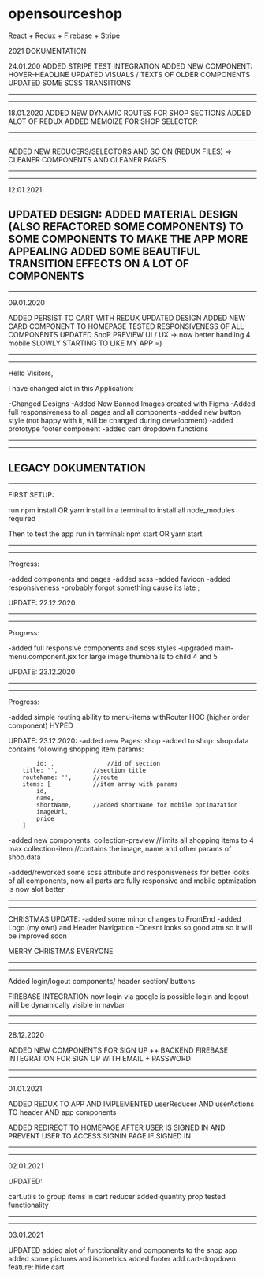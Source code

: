# opensourceshop
React + Redux + Firebase + Stripe 


2021 DOKUMENTATION

24.01.200
ADDED STRIPE TEST INTEGRATION
ADDED NEW COMPONENT: HOVER-HEADLINE
UPDATED VISUALS / TEXTS OF OLDER COMPONENTS
UPDATED SOME SCSS TRANSITIONS
_____________________________________
_____________________________________

18.01.2020
ADDED NEW DYNAMIC ROUTES FOR SHOP SECTIONS
ADDED ALOT OF REDUX
ADDED MEMOIZE FOR SHOP SELECTOR
_____________________________________
_____________________________________

ADDED NEW REDUCERS/SELECTORS AND SO ON (REDUX FILES) =>
CLEANER COMPONENTS AND CLEANER PAGES
________________________________
________________________________
12.01.2021

UPDATED DESIGN:
ADDED MATERIAL DESIGN (ALSO REFACTORED SOME COMPONENTS) TO SOME COMPONENTS TO MAKE THE APP MORE APPEALING
ADDED SOME BEAUTIFUL TRANSITION EFFECTS ON A LOT OF COMPONENTS
--------------------------
--------------------------
09.01.2020

ADDED PERSIST TO CART WITH REDUX
UPDATED DESIGN
ADDED NEW CARD COMPONENT TO HOMEPAGE
TESTED RESPONSIVENESS OF ALL COMPONENTS
UPDATED ShoP PREVIEW UI / UX  -> now better handling 4 mobile
SLOWLY STARTING TO LIKE MY APP =)
___________________________________________
___________________________________________
Hello Visitors,

I have changed alot in this Application:

-Changed Designs
-Added New Banned Images created  with Figma
-Added full responsiveness to all pages and all components
-added new button style (not happy with it, will be changed during development)
-added prototype footer component
-added cart dropdown functions

------------------------------------------
------------------------------------------



LEGACY DOKUMENTATION
-------------------------------------------------------------------
-------------------------------------------------------------------
FIRST SETUP:

run 
npm install OR yarn install
in a terminal to install all node_modules required

Then to test the app run in terminal:
npm start  OR yarn start

-------------------------------------------------------------------
-------------------------------------------------------------------

Progress:

-added components and pages
-added scss
-added favicon
-added responsiveness
-probably forgot something cause its late ;

UPDATE: 22.12.2020

-------------------------------------------------------------------
-------------------------------------------------------------------

Progress:

-added full responsive components and scss styles
-upgraded main-menu.component.jsx for large image thumbnails to child 4 and 5

UPDATE: 23.12.2020

-------------------------------------------------------------------
-------------------------------------------------------------------
Progress:

-added simple routing ability to menu-items withRouter HOC (higher order component)
HYPED

UPDATE: 23.12.2020:
-added new Pages:
    shop
-added to shop:
   shop.data 
    contains following shopping item params:
        
        	id: ,               //id of section
		title: '',          //section title
		routeName: '',      //route
		items: [            //item array with params
            id, 
            name, 
            shortName,      //added shortName for mobile optimazation
            imageUrl, 
            price
        ]
-added new components:
    collection-preview      //limits all shopping items to 4 max
    collection-item         //contains the image, name and other params of shop.data

-added/reworked some scss attribute and responisveness for better looks of all components, now all parts are fully responsive and mobile   optmization is now alot better

-------------------------------------------------------------------
-------------------------------------------------------------------

CHRISTMAS UPDATE:
    -added some minor changes to FrontEnd
    -added Logo (my own) and Header Navigation
    -Doesnt looks so good atm so it will be improved soon

MERRY CHRISTMAS EVERYONE

---------------------------------------
---------------------------------------

Added login/logout components/ header section/ buttons

FIREBASE INTEGRATION
    now login via google is possible
        login and logout will be dynamically visible in navbar

---------------------------------------
---------------------------------------

28.12.2020

ADDED NEW COMPONENTS FOR SIGN UP ++ BACKEND FIREBASE INTEGRATION FOR SIGN UP WITH EMAIL + PASSWORD

---------------------------------------
---------------------------------------

01.01.2021

ADDED REDUX TO APP AND IMPLEMENTED userReducer AND userActions TO header AND app components

ADDED REDIRECT TO HOMEPAGE AFTER USER IS SIGNED IN AND PREVENT USER TO ACCESS SIGNIN PAGE IF SIGNED IN

---------------------------------------
---------------------------------------

02.01.2021

UPDATED:

cart.utils to group items in cart reducer
added quantity prop
tested functionality

---------------------------------------
---------------------------------------

03.01.2021

UPDATED
added alot of functionality and components to the shop app
added some pictures and isometrics
added footer
add cart-dropdown feature: hide cart
